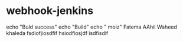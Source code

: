 # webhook-jenkins
echo "Buld success"
echo "Build"
echo " moiz"
Fatema
AAhil
Waheed
khaleda
fsdiofjiosdfif hsiodfiosjdf
isdfisdif
